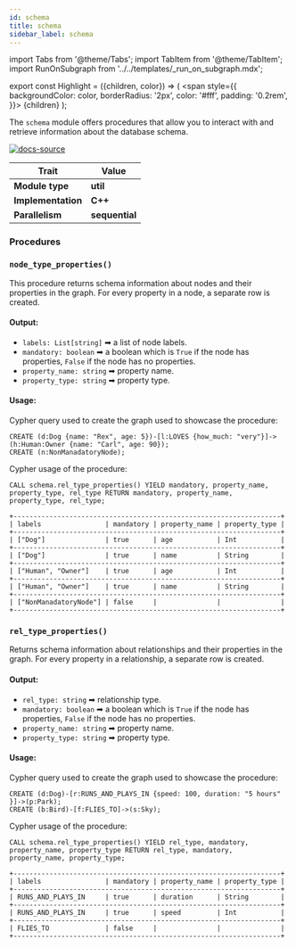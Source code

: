 ```yaml
---
id: schema
title: schema
sidebar_label: schema
---
```


import Tabs from '@theme/Tabs';
import TabItem from '@theme/TabItem';
import RunOnSubgraph from '../../templates/_run_on_subgraph.mdx';

export const Highlight = ({children, color}) => (
<span
style={{
  backgroundColor: color,
  borderRadius: '2px',
  color: '#fff',
  padding: '0.2rem',
}}>
{children}
</span>
);


The `schema` module offers procedures that allow you to interact with and retrieve information about the database schema.

[![docs-source](https://img.shields.io/badge/source-schema-FB6E00?logo=github&style=for-the-badge)](https://github.com/memgraph/mage/tree/main/cpp/schema_module)

| Trait               | Value                                                 |
| ------------------- | ----------------------------------------------------- |
| **Module type**     | <Highlight color="#FB6E00">**util**</Highlight>  |
| **Implementation**  | <Highlight color="#FB6E00">**C++**</Highlight>        |
| **Parallelism**     | <Highlight color="#FB6E00">**sequential**</Highlight> |

### Procedures

### `node_type_properties()`

This procedure returns schema information about nodes and their properties in the graph. For every property in a node, a separate row is created.

#### Output:

- `labels: List[string]` ➡ a list of node labels.
- `mandatory: boolean` ➡ a boolean which is `True` if the node has properties, `False` if the node has no properties.
- `property_name: string` ➡ property name.
- `property_type: string` ➡ property type.

#### Usage:

Cypher query used to create the graph used to showcase the procedure:

```cypher
CREATE (d:Dog {name: "Rex", age: 5})-[l:LOVES {how_much: "very"}]->(h:Human:Owner {name: "Carl", age: 90});
CREATE (n:NonManadatoryNode);
```
Cypher usage of the procedure:

```cypher
CALL schema.rel_type_properties() YIELD mandatory, property_name, property_type, rel_type RETURN mandatory, property_name, property_type, rel_type;
```

```plaintext
+-------------------------------------------------------------------+
| labels                | mandatory | property_name | property_type |
+-------------------------------------------------------------------+
| ["Dog"]               | true      | age           | Int           |
+-------------------------------------------------------------------+
| ["Dog"]               | true      | name          | String        |
+-------------------------------------------------------------------+
| ["Human", "Owner"]    | true      | age           | Int           |
+-------------------------------------------------------------------+
| ["Human", "Owner"]    | true      | name          | String        |
+-------------------------------------------------------------------+
| ["NonManadatoryNode"] | false     |               |               |
+-------------------------------------------------------------------+
```


### `rel_type_properties()`

Returns schema information about relationships and their properties in the graph. For every property in a relationship, a separate row is created.

#### Output:

- `rel_type: string` ➡ relationship type.
- `mandatory: boolean` ➡ a boolean which is `True` if the node has properties, `False` if the node has no properties.
- `property_name: string` ➡ property name.
- `property_type: string` ➡ property type.

#### Usage:

Cypher query used to create the graph used to showcase the procedure:

```cypher
CREATE (d:Dog)-[r:RUNS_AND_PLAYS_IN {speed: 100, duration: "5 hours" }]->(p:Park);
CREATE (b:Bird)-[f:FLIES_TO]->(s:Sky);
```
Cypher usage of the procedure:

```cypher
CALL schema.rel_type_properties() YIELD rel_type, mandatory, property_name, property_type RETURN rel_type, mandatory, property_name, property_type;
```

```plaintext
+-------------------------------------------------------------------+
| labels                | mandatory | property_name | property_type |
+-------------------------------------------------------------------+
| RUNS_AND_PLAYS_IN     | true      | duration      | String        |
+-------------------------------------------------------------------+
| RUNS_AND_PLAYS_IN     | true      | speed         | Int           |
+-------------------------------------------------------------------+
| FLIES_TO              | false     |               |               |
+-------------------------------------------------------------------+

```
